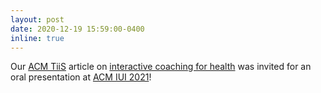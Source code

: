 ```yaml
---
layout: post
date: 2020-12-19 15:59:00-0400
inline: true
---
```


Our [ACM TiiS](https://dl.acm.org/journal/tiis) article on [interactive coaching for health](https://arxiv.org/abs/1910.04836) was invited for an oral presentation at [ACM IUI 2021](https://iui.acm.org/2021/)!
